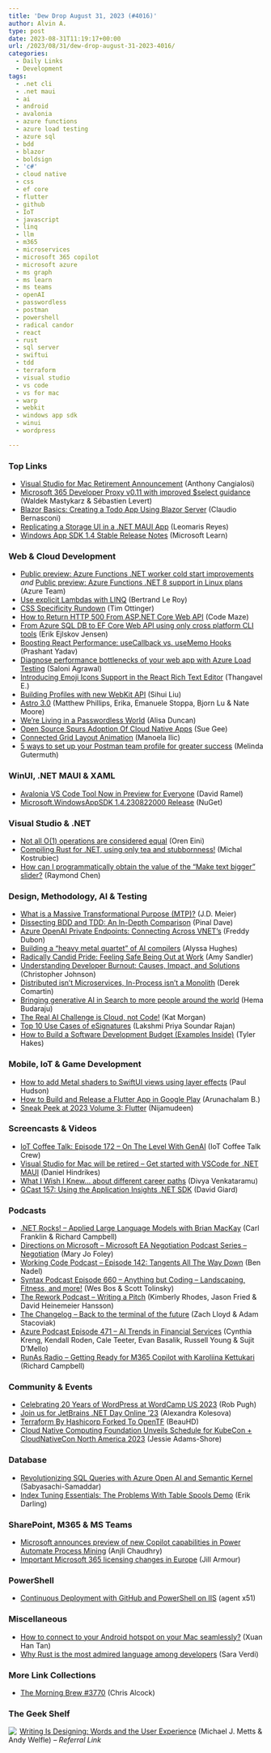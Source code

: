 ```yaml
---
title: 'Dew Drop August 31, 2023 (#4016)'
author: Alvin A.
type: post
date: 2023-08-31T11:19:17+00:00
url: /2023/08/31/dew-drop-august-31-2023-4016/
categories:
  - Daily Links
  - Development
tags:
  - .net cli
  - .net maui
  - ai
  - android
  - avalonia
  - azure functions
  - azure load testing
  - azure sql
  - bdd
  - blazor
  - boldsign
  - 'c#'
  - cloud native
  - css
  - ef core
  - flutter
  - github
  - IoT
  - javascript
  - linq
  - llm
  - m365
  - microservices
  - microsoft 365 copilot
  - microsoft azure
  - ms graph
  - ms learn
  - ms teams
  - openAI
  - passwordless
  - postman
  - powershell
  - radical candor
  - react
  - rust
  - sql server
  - swiftui
  - tdd
  - terraform
  - visual studio
  - vs code
  - vs for mac
  - warp
  - webkit
  - windows app sdk
  - winui
  - wordpress

---
```

### <a name="top"></a>Top Links

  * <a href="https://devblogs.microsoft.com/visualstudio/visual-studio-for-mac-retirement-announcement/" target="_blank" rel="noopener">Visual Studio for Mac Retirement Announcement</a> (Anthony Cangialosi)
  * <a href="https://devblogs.microsoft.com/microsoft365dev/microsoft-365-developer-proxy-v0-11-with-improved-select-guidance/" target="_blank" rel="noopener">Microsoft 365 Developer Proxy v0.11 with improved $select guidance</a> (Waldek Mastykarz & Sébastien Levert)
  * <a href="https://www.telerik.com/blogs/blazor-basics-creating-todo-app-using-blazor-server" target="_blank" rel="noopener">Blazor Basics: Creating a Todo App Using Blazor Server</a> (Claudio Bernasconi)
  * <a href="https://www.syncfusion.com/blogs/post/storage-ui-in-dotnet-maui.aspx?utm_source=alvinashcraft&utm_medium=email&utm_campaign=alvinashcraft_blog_edmaug23" target="_blank" rel="noopener">Replicating a Storage UI in a .NET MAUI App</a> (Leomaris Reyes)
  * <a href="https://learn.microsoft.com/en-us/windows/apps/windows-app-sdk/stable-channel#version-14" target="_blank" rel="noopener">Windows App SDK 1.4 Stable Release Notes</a> (Microsoft Learn)

### <a name="web"></a>Web & Cloud Development

  * <a href="https://azure.microsoft.com/en-us/updates/public-preview-azure-functions-net-worker-cold-start-improvements/" target="_blank" rel="noopener">Public preview: Azure Functions .NET worker cold start improvements</a> _and_ <a href="https://azure.microsoft.com/en-us/updates/public-preview-azure-functions-net-8-support-in-linux-plans/" target="_blank" rel="noopener">Public preview: Azure Functions .NET 8 support in Linux plans</a> (Azure Team)
  * <a href="https://weblogs.asp.net:443/bleroy/linq-lambdas" target="_blank" rel="noopener">Use explicit Lambdas with LINQ</a> (Bertrand Le Roy)
  * <a href="http://agileotter.blogspot.com/2023/08/css-specificity-rundown.html" target="_blank" rel="noopener">CSS Specificity Rundown</a> (Tim Ottinger)
  * <a href="https://code-maze.com/aspnetcore-webapi-return-http-status-code-500/" target="_blank" rel="noopener">How to Return HTTP 500 From ASP.NET Core Web API</a> (Code Maze)
  * <a href="https://erikej.github.io/efcore/dotnet/azure/dacfx/2023/08/31/from-database-to-ef-core-webapi-via-cli.html" target="_blank" rel="noopener">From Azure SQL DB to EF Core Web API using only cross platform CLI tools</a> (Erik Ejlskov Jensen)
  * <a href="https://www.syncfusion.com/blogs/post/react-usecallback-vs-usememo-hooks.aspx?utm_source=alvinashcraft&utm_medium=email&utm_campaign=alvinashcraft_blog_edmaug23" target="_blank" rel="noopener">Boosting React Performance: useCallback vs. useMemo Hooks</a> (Prashant Yadav)
  * <a href="https://techcommunity.microsoft.com/t5/apps-on-azure-blog/diagnose-performance-bottlenecks-of-your-web-app-with-azure-load/ba-p/3913615" target="_blank" rel="noopener">Diagnose performance bottlenecks of your web app with Azure Load Testing</a> (Saloni Agrawal)
  * <a href="https://www.syncfusion.com/blogs/post/emojis-in-react-rich-text-editor.aspx?utm_source=alvinashcraft&utm_medium=email&utm_campaign=alvinashcraft_blog_edmaug23" target="_blank" rel="noopener">Introducing Emoji Icons Support in the React Rich Text Editor</a> (Thangavel E.)
  * <a href="https://webkit.org/blog/14423/building-profiles-with-new-webkit-api/" target="_blank" rel="noopener">Building Profiles with new WebKit API</a> (Sihui Liu)
  * <a href="https://astro.build/blog/astro-3/" target="_blank" rel="noopener">Astro 3.0</a> (Matthew Phillips, Erika, Emanuele Stoppa, Bjorn Lu & Nate Moore)
  * <a href="https://developer.okta.com/blog/2023/08/30/passwordless-authentication" target="_blank" rel="noopener">We&#8217;re Living in a Passwordless World</a> (Alisa Duncan)
  * <a href="http://www.i-programmer.info/news/136-open-source/16566-cloud-native-applications-increasingly-mission-critical.html" target="_blank" rel="noopener">Open Source Spurs Adoption Of Cloud Native Apps</a> (Sue Gee)
  * <a href="https://tympanus.net/codrops/2023/08/30/connected-grid-layout-animation/" target="_blank" rel="noopener">Connected Grid Layout Animation</a> (Manoela Ilic)
  * <a href="https://blog.postman.com/5-ways-to-set-up-your-postman-team-profile/" target="_blank" rel="noopener">5 ways to set up your Postman team profile for greater success</a> (Melinda Gutermuth)

### <a name="silverlight"></a>WinUI, .NET MAUI & XAML

  * <a href="https://visualstudiomagazine.com/articles/2023/08/30/avalonia-vs-code-ga.aspx" target="_blank" rel="noopener">Avalonia VS Code Tool Now in Preview for Everyone</a> (David Ramel)
  * <a href="https://www.nuget.org/packages/Microsoft.WindowsAppSDK/1.4.230822000" target="_blank" rel="noopener">Microsoft.WindowsAppSDK 1.4.230822000 Release</a> (NuGet)

### <a name="dotnet"></a>Visual Studio & .NET

  * <a href="https://ayende.com/blog/200033-B/not-all-o-1-operations-are-considered-equal?Key=9b63efc3-8651-43b1-a301-6051e87361da" target="_blank" rel="noopener">Not all O(1) operations are considered equal</a> (Oren Eini)
  * <a href="https://fractalfir.github.io/generated_html/rustc_codegen_clr_v0_0_1.html" target="_blank" rel="noopener">Compiling Rust for .NET, using only tea and stubbornness!</a> (Michal Kostrubiec)
  * <a href="https://devblogs.microsoft.com/oldnewthing/20230830-00/?p=108680" target="_blank" rel="noopener">How can I programmatically obtain the value of the “Make text bigger” slider?</a> (Raymond Chen)

### <a name="design"></a>Design, Methodology, AI & Testing

  * <a href="https://sourcesofinsight.com/what-is-a-massive-transformational-purpose/" target="_blank" rel="noopener">What is a Massive Transformational Purpose (MTP)?</a> (J.D. Meier)
  * <a href="https://blog.sqlauthority.com/2023/08/31/dissecting-bdd-and-tdd-an-in-depth-comparison/?utm_source=rss&utm_medium=rss&utm_campaign=dissecting-bdd-and-tdd-an-in-depth-comparison" target="_blank" rel="noopener">Dissecting BDD and TDD: An In-Depth Comparison</a> (Pinal Dave)
  * <a href="https://techcommunity.microsoft.com/t5/azure-architecture-blog/azure-openai-private-endpoints-connecting-across-vnet-s/ba-p/3913325" target="_blank" rel="noopener">Azure OpenAI Private Endpoints: Connecting Across VNET’s</a> (Freddy Dubon)
  * <a href="https://www.microsoft.com/en-us/research/blog/building-a-heavy-metal-quartet-of-ai-compilers/" target="_blank" rel="noopener">Building a “heavy metal quartet” of AI compilers</a> (Alyssa Hughes)
  * <a href="https://www.radicalcandor.com/blog/coming-out-at-work-pride/" target="_blank" rel="noopener">Radically Candid Pride: Feeling Safe Being Out at Work</a> (Amy Sandler)
  * <a href="https://www.thatamazingprogrammer.com/understanding-developer-burnout-causes-impact-and-solutions" target="_blank" rel="noopener">Understanding Developer Burnout: Causes, Impact, and Solutions</a> (Christopher Johnson)
  * <a href="https://codeopinion.com/distributed-isnt-microservices-in-process-isnt-a-monolith/" target="_blank" rel="noopener">Distributed isn’t Microservices, In-Process isn’t a Monolith</a> (Derek Comartin)
  * <a href="https://blog.google/products/search/google-search-generative-ai-india-japan/" target="_blank" rel="noopener">Bringing generative AI in Search to more people around the world</a> (Hema Budaraju)
  * <a href="https://www.pulumi.com/blog/mlops-the-ai-challenge-is-cloud-not-code/" target="_blank" rel="noopener">The Real AI Challenge is Cloud, not Code!</a> (Kat Morgan)
  * <a href="https://boldsign.com/blogs/top-10-use-cases-of-esignatures/?utm_source=alvinashcraft&utm_medium=email&utm_campaign=alvinashcraft_blog_edmaug23" target="_blank" rel="noopener">Top 10 Use Cases of eSignatures</a> (Lakshmi Priya Soundar Rajan)
  * <a href="https://www.7pace.com/blog/software-development-budget-example" target="_blank" rel="noopener">How to Build a Software Development Budget (Examples Inside)</a> (Tyler Hakes)

### <a name="mobile"></a>Mobile, IoT & Game Development

  * <a href="https://www.hackingwithswift.com/quick-start/swiftui/how-to-add-metal-shaders-to-swiftui-views-using-layer-effects" target="_blank" rel="noopener">How to add Metal shaders to SwiftUI views using layer effects</a> (Paul Hudson)
  * <a href="https://www.freecodecamp.org/news/build-and-release-flutter-app-in-google-play/" target="_blank" rel="noopener">How to Build and Release a Flutter App in Google Play</a> (Arunachalam B.)
  * <a href="https://www.syncfusion.com/blogs/post/sneak-peek-2023-volume-3-flutter.aspx?utm_source=alvinashcraft&utm_medium=email&utm_campaign=alvinashcraft_blog_edmaug23" target="_blank" rel="noopener">Sneak Peek at 2023 Volume 3: Flutter</a> (Nijamudeen)

### <a name="videos"></a>Screencasts & Videos

  * <a href="http://www.youtube.com/watch?v=cYEr4kjfr1U" target="_blank" rel="noopener">IoT Coffee Talk: Episode 172 &#8211; On The Level With GenAI</a> (IoT Coffee Talk Crew)
  * <a href="http://www.youtube.com/watch?v=oGRzC6BK8nY" target="_blank" rel="noopener">Visual Studio for Mac will be retired &#8211; Get started with VSCode for .NET MAUI</a> (Daniel Hindrikes)
  * <a href="http://www.youtube.com/watch?v=AlKrSyv3OIo" target="_blank" rel="noopener">What I Wish I Knew&#8230; about different career paths</a> (Divya Venkataramu)
  * <a href="https://davidgiard.com/gcast-157-using-the-application-insights-net-sdk" target="_blank" rel="noopener">GCast 157: Using the Application Insights .NET SDK</a> (David Giard)

### <a name="podcasts"></a>Podcasts

  * <a href="https://www.spreaker.com/user/16677006/dotnetrocks-1861-applied-large-language-" target="_blank" rel="noopener">.NET Rocks! &#8211; Applied Large Language Models with Brian MacKay</a> (Carl Franklin & Richard Campbell)
  * <a href="https://www.directionsonmicrosoft.com/members/microsoft-ea-negotiation-podcast-series-negotiation" target="_blank" rel="noopener">Directions on Microsoft &#8211; Microsoft EA Negotiation Podcast Series – Negotiation</a> (Mary Jo Foley)
  * <a href="https://www.bennadel.com/blog/4505-working-code-podcast-episode-142-tangents-all-the-way-down.htm" target="_blank" rel="noopener">Working Code Podcast &#8211; Episode 142: Tangents All The Way Down</a> (Ben Nadel)
  * <a href="https://syntax.fm/show/660/anything-but-coding-landscaping-fitness-and-more" target="_blank" rel="noopener">Syntax Podcast Episode 660 &#8211; Anything but Coding &#8211; Landscaping, Fitness, and more!</a> (Wes Bos & Scott Tolinsky)
  * <a href="https://share.transistor.fm/s/fd8bd28e" target="_blank" rel="noopener">The Rework Podcast &#8211; Writing a Pitch</a> (Kimberly Rhodes, Jason Fried & David Heinemeier Hansson)
  * <a href="https://changelog.com/podcast/555" target="_blank" rel="noopener">The Changelog &#8211; Back to the terminal of the future</a> (Zach Lloyd & Adam Stacoviak)
  * <a href="http://azpodcast.azurewebsites.net/post/Episode-471-AI-Trends-in-Financial-Services" target="_blank" rel="noopener">Azure Podcast Episode 471 &#8211; AI Trends in Financial Services</a> (Cynthia Kreng, Kendall Roden, Cale Teeter, Evan Basalik, Russell Young & Sujit D&#8217;Mello)
  * <a href="https://runasradio.com/Shows/Show/895" target="_blank" rel="noopener">RunAs Radio &#8211; Getting Ready for M365 Copilot with Karoliina Kettukari</a> (Richard Campbell)

### <a name="events"></a>Community & Events

  * <a href="https://jetpack.com/blog/celebrating-20-years-of-wordpress-at-wordcamp-us-2023/" target="_blank" rel="noopener">Celebrating 20 Years of WordPress at WordCamp US 2023</a> (Rob Pugh)
  * <a href="https://blog.jetbrains.com/dotnet/2023/08/30/dotnet-day-online-23/" target="_blank" rel="noopener">Join us for JetBrains .NET Day Online ’23</a> (Alexandra Kolesova)
  * <a href="https://news.slashdot.org/story/23/08/30/2131233/terraform-by-hashicorp-forked-to-opentf?utm_source=rss1.0mainlinkanon&utm_medium=feed" target="_blank" rel="noopener">Terraform By Hashicorp Forked To OpenTF</a> (BeauHD)
  * <a href="https://www.cncf.io/announcements/2023/08/30/cloud-native-computing-foundation-unveils-schedule-for-kubecon-cloudnativecon-north-america-2023/" target="_blank" rel="noopener">Cloud Native Computing Foundation Unveils Schedule for KubeCon + CloudNativeCon North America 2023</a> (Jessie Adams-Shore)

### <a name="sql"></a>Database

  * <a href="https://techcommunity.microsoft.com/t5/analytics-on-azure-blog/revolutionizing-sql-queries-with-azure-open-ai-and-semantic/ba-p/3913513" target="_blank" rel="noopener">Revolutionizing SQL Queries with Azure Open AI and Semantic Kernel</a> (Sabyasachi-Samaddar)
  * <a href="https://erikdarling.com/index-tuning-essentials-the-problems-with-table-spools-demo-2/" target="_blank" rel="noopener">Index Tuning Essentials: The Problems With Table Spools Demo</a> (Erik Darling)

### <a name="sp"></a>SharePoint, M365 & MS Teams

  * <a href="https://powerautomate.microsoft.com/en-us/blog/microsoft-announces-preview-of-new-copilot-capabilities-in-power-automate-process-mining/" target="_blank" rel="noopener">Microsoft announces preview of new Copilot capabilities in Power Automate Process Mining</a> (Anjli Chaudhry)
  * <a href="https://techcommunity.microsoft.com/t5/partner-news/important-microsoft-365-licensing-changes-in-europe/ba-p/3914181" target="_blank" rel="noopener">Important Microsoft 365 licensing changes in Europe</a> (Jill Armour)

### <a name="ps"></a>PowerShell

  * <a href="https://x51.dev/blog/2023/continuous-deployment-with-github-and-powershell-on-iis" target="_blank" rel="noopener">Continuous Deployment with GitHub and PowerShell on IIS</a> (agent x51)

### <a name="misc"></a>Miscellaneous

  * <a href="https://itnext.io/how-to-connect-to-your-android-hotspot-on-your-mac-seamlessly-1fd9eacc40f7?source=rss-c43b2888fe62------2" target="_blank" rel="noopener">How to connect to your Android hotspot on your Mac seamlessly?</a> (Xuan Han Tan)
  * <a href="https://github.blog/2023-08-30-why-rust-is-the-most-admired-language-among-developers/" target="_blank" rel="noopener">Why Rust is the most admired language among developers</a> (Sara Verdi)

### <a name="links"></a>More Link Collections

  * <a href="https://blog.cwa.me.uk/2023/08/31/the-morning-brew-3770/" target="_blank" rel="noopener">The Morning Brew #3770</a> (Chris Alcock)

### <a name="shelf"></a>The Geek Shelf

<a href="https://www.amazon.com/dp/1933820667/?tag=amavin-20" target="_blank" rel="noopener"><img decoding="async" align="left" style="margin: 0px 2px 0px 0px; border: 0px currentcolor; border-image: none; float: left; display: inline; background-image: none;" src="https://m.media-amazon.com/images/I/418S3kjoY9L._SS135_.jpg" border="0" /></a>&nbsp;<a href="https://www.amazon.com/dp/1933820667/?tag=amavin-20" target="_blank" rel="noopener">Writing Is Designing: Words and the User Experience</a> (Michael J. Metts & Andy Welfle) _&#8211; Referral Link_
